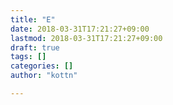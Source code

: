 ```yaml
---
title: "E"
date: 2018-03-31T17:21:27+09:00
lastmod: 2018-03-31T17:21:27+09:00
draft: true
tags: []
categories: []
author: "kottn"

---
```


